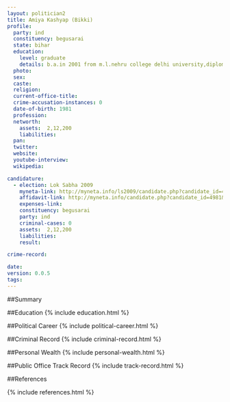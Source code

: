 ```yaml
---
layout: politician2
title: Amiya Kashyap (Bikki)
profile: 
  party: ind
  constituency: begusarai
  state: bihar
  education: 
    level: graduate
    details: b.a.in 2001 from m.l.nehru college delhi university,diploma in dramatic arts from himanchal pradesh in 2002
  photo: 
  sex: 
  caste: 
  religion: 
  current-office-title: 
  crime-accusation-instances: 0
  date-of-birth: 1981
  profession: 
  networth: 
    assets:  2,12,200
    liabilities: 
  pan: 
  twitter: 
  website: 
  youtube-interview: 
  wikipedia: 

candidature: 
  - election: Lok Sabha 2009
    myneta-link: http://myneta.info/ls2009/candidate.php?candidate_id=4981
    affidavit-link: http://myneta.info/candidate.php?candidate_id=4981&scan=original
    expenses-link: 
    constituency: begusarai 
    party: ind
    criminal-cases: 0
    assets:  2,12,200
    liabilities: 
    result:  

crime-record: 

date: 
version: 0.0.5
tags: 
---
```

##Summary


##Education
{% include education.html %}


##Political Career
{% include political-career.html %}


##Criminal Record
{% include criminal-record.html %}


##Personal Wealth
{% include personal-wealth.html %}


##Public Office Track Record
{% include track-record.html %}


##References


{% include references.html %}
